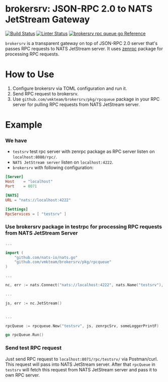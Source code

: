 # brokersrv: JSON-RPC 2.0 to NATS JetStream Gateway

[![Build Status](https://github.com/vmkteam/brokersrv/actions/workflows/go.yml/badge.svg?branch=master)](https://github.com/vmkteam/brokersrv/actions/workflows/go.yml) [![Linter Status](https://github.com/vmkteam/brokersrv/actions/workflows/golangci-lint.yml/badge.svg?branch=master)](https://github.com/vmkteam/brokersrv/actions/workflows/golangci-lint.yml) [![brokersrv rpc queue go Reference](https://pkg.go.dev/badge/github.com/vmkteam/brokersrv.svg)](https://pkg.go.dev/github.com/vmkteam/brokersrv/pkg/rpcqueue)

`brokersrv` is a transparent gateway on top of JSON-RPC 2.0 server that's passes RPC requests to NATS JetStream server.
It uses [zenrpc](https://github.com/vmkteam/zenrpc) package for processing RPC requests.

# How to Use

1. Configure brokersrv via TOML configuration and run it.
2. Send RPC request to brokersrv.
3. Use `github.com/vmkteam/brokersrv/pkg/rpcqueue` package in your RPC server for pulling RPC requests from NATS JetStream server.

# Example
### We have
- `testsrv` test rpc server with zenrpc package as RPC server listen on `localhost:8080/rpc/`.
- `NATS JetStream server` listen on `localhost:4222`.
- `brokersrv` with following configuration:
```toml
[Server]
Host    = "localhost"
Port    = 8071

[NATS]
URL = "nats://localhost:4222"

[Settings]
RpcServices = [ "testsrv" ]
```

### Use brokersrv package in testrpc for processing RPC requests from NATS JetStream Server

```go
...

import (
    "github.com/nats-io/nats.go"
    "github.com/vmkteam/brokersrv/pkg/rpcqueue"
)

...

nc, err := nats.Connect("nats://localhost:4222", nats.Name("testsrv"), nats.MaxReconnects(100), nats.ReconnectWait(3*time.Second))

...

js, err := nc.JetStream()


...

rpcQueue := rpcqueue.New("testsrv", js, zenrpcSrv, someLoggerPrintF)

go rpcQueue.Run()
```

### Send test RPC request
Just send RPC request to `localhost:8071/rpc/testsrv/` via Postman/curl. This request will pass into NATS JetStream server.
After that `rpcQueue` in `testsrv` will fetch this request from NATS JetStream server and pass it to own RPC server.
